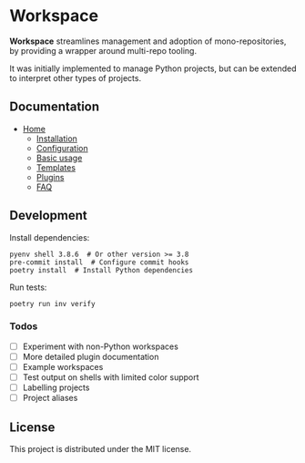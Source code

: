 # Workspace

**Workspace** streamlines management and adoption of mono-repositories, by providing a wrapper around multi-repo tooling.

It was initially implemented to manage Python projects, but can be extended to interpret other types of projects.

## Documentation

- [Home](https://jacksmith15.github.io/workspace-cli/)
    + [Installation](https://jacksmith15.github.io/workspace-cli/installation/)
    + [Configuration](https://jacksmith15.github.io/workspace-cli/configuration/)
    + [Basic usage](https://jacksmith15.github.io/workspace-cli/basic-usage/)
    + [Templates](https://jacksmith15.github.io/workspace-cli/templates/)
    + [Plugins](https://jacksmith15.github.io/workspace-cli/plugins/)
    + [FAQ](https://jacksmith15.github.io/workspace-cli/faq/)


## Development

Install dependencies:

```shell
pyenv shell 3.8.6  # Or other version >= 3.8
pre-commit install  # Configure commit hooks
poetry install  # Install Python dependencies
```

Run tests:

```shell
poetry run inv verify
```

### Todos

- [ ] Experiment with non-Python workspaces
- [ ] More detailed plugin documentation
- [ ] Example workspaces
- [ ] Test output on shells with limited color support
- [ ] Labelling projects
- [ ] Project aliases

## License

This project is distributed under the MIT license.
